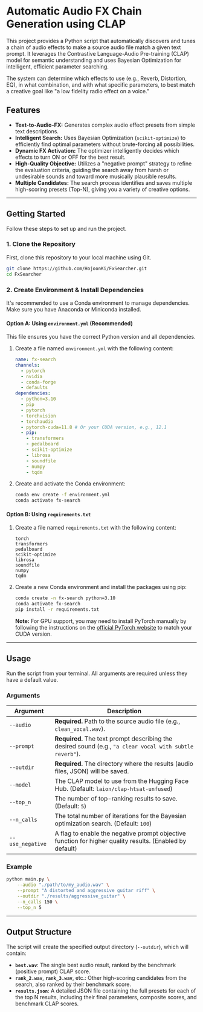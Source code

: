 # Automatic Audio FX Chain Generation using CLAP

This project provides a Python script that automatically discovers and tunes a chain of audio effects to make a source audio file match a given text prompt. It leverages the Contrastive Language-Audio Pre-training (CLAP) model for semantic understanding and uses Bayesian Optimization for intelligent, efficient parameter searching.

The system can determine which effects to use (e.g., Reverb, Distortion, EQ), in what combination, and with what specific parameters, to best match a creative goal like "a low fidelity radio effect on a voice."

## Features

  - **Text-to-Audio-FX:** Generates complex audio effect presets from simple text descriptions.
  - **Intelligent Search:** Uses Bayesian Optimization (`scikit-optimize`) to efficiently find optimal parameters without brute-forcing all possibilities.
  - **Dynamic FX Activation:** The optimizer intelligently decides which effects to turn ON or OFF for the best result.
  - **High-Quality Objective:** Utilizes a "negative prompt" strategy to refine the evaluation criteria, guiding the search away from harsh or undesirable sounds and toward more musically plausible results.
  - **Multiple Candidates:** The search process identifies and saves multiple high-scoring presets (Top-N), giving you a variety of creative options.

-----

## Getting Started

Follow these steps to set up and run the project.

### 1\. Clone the Repository

First, clone this repository to your local machine using Git.

```bash
git clone https://github.com/HojoonKi/FxSearcher.git
cd FxSearcher
```

### 2\. Create Environment & Install Dependencies

It's recommended to use a Conda environment to manage dependencies. Make sure you have Anaconda or Miniconda installed.

#### Option A: Using `environment.yml` (Recommended)

This file ensures you have the correct Python version and all dependencies.

1.  Create a file named `environment.yml` with the following content:

    ```yaml
    name: fx-search
    channels:
      - pytorch
      - nvidia
      - conda-forge
      - defaults
    dependencies:
      - python=3.10
      - pip
      - pytorch
      - torchvision
      - torchaudio
      - pytorch-cuda=11.8 # Or your CUDA version, e.g., 12.1
      - pip:
        - transformers
        - pedalboard
        - scikit-optimize
        - librosa
        - soundfile
        - numpy
        - tqdm
    ```

2.  Create and activate the Conda environment:

    ```bash
    conda env create -f environment.yml
    conda activate fx-search
    ```

#### Option B: Using `requirements.txt`

1.  Create a file named `requirements.txt` with the following content:

    ```
    torch
    transformers
    pedalboard
    scikit-optimize
    librosa
    soundfile
    numpy
    tqdm
    ```

2.  Create a new Conda environment and install the packages using pip:

    ```bash
    conda create -n fx-search python=3.10
    conda activate fx-search
    pip install -r requirements.txt
    ```

    **Note:** For GPU support, you may need to install PyTorch manually by following the instructions on the [official PyTorch website](https://pytorch.org/get-started/locally/) to match your CUDA version.

-----

## Usage

Run the script from your terminal. All arguments are required unless they have a default value.

### Arguments

| Argument          | Description                                                                                              |
| ----------------- | -------------------------------------------------------------------------------------------------------- |
| `--audio`         | **Required.** Path to the source audio file (e.g., `clean_vocal.wav`).                                    |
| `--prompt`        | **Required.** The text prompt describing the desired sound (e.g., `"a clear vocal with subtle reverb"`). |
| `--outdir`        | **Required.** The directory where the results (audio files, JSON) will be saved.                         |
| `--model`         | The CLAP model to use from the Hugging Face Hub. (Default: `laion/clap-htsat-unfused`)                   |
| `--top_n`         | The number of top-ranking results to save. (Default: `5`)                                                |
| `--n_calls`       | The total number of iterations for the Bayesian optimization search. (Default: `100`)                      |
| `--use_negative`  | A flag to enable the negative prompt objective function for higher quality results. (Enabled by default) |

### Example

```bash
python main.py \
    --audio "./path/to/my_audio.wav" \
    --prompt "A distorted and aggressive guitar riff" \
    --outdir "./results/aggressive_guitar" \
    --n_calls 150 \
    --top_n 5
```

-----

## Output Structure

The script will create the specified output directory (`--outdir`), which will contain:

  - **`best.wav`**: The single best audio result, ranked by the benchmark (positive prompt) CLAP score.
  - **`rank_2.wav`**, **`rank_3.wav`**, etc.: Other high-scoring candidates from the search, also ranked by their benchmark score.
  - **`results.json`**: A detailed JSON file containing the full presets for each of the top N results, including their final parameters, composite scores, and benchmark CLAP scores.